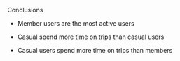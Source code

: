 Conclusions
  - Member users are the most active users
  - Casual spend more time on trips than casual users
  
  - Casual users spend more time on trips than members

